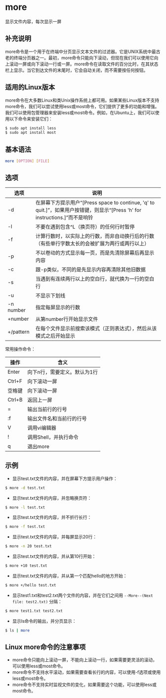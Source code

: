 more
===

显示文件内容，每次显示一屏

## 补充说明

more命令是一个用于在终端中分页显示文本文件的过滤器。它是UNIX系统中最古老的终端分页器之一。最初，more命令只能向下滚动，但现在我们可以使用它向上滚动一屏或向下滚动一行或一屏。more命令在读取文件的百分比时，在其状态栏上显示。当它到达文件的末尾时，它会自动关闭，而不需要按任何按钮。

## 适用的Linux版本

more命令在大多数Linux和类Unix操作系统上都可用。如果某些Linux版本不支持more命令，我们可以尝试使用less或most命令，它们提供了更多的功能和增强。我们可以使用包管理器来安装less或most命令。例如，在Ubuntu上，我们可以使用以下命令来安装它们：

```bash
$ sudo apt install less
$ sudo apt install most
```

## 基本语法

```bash
more [OPTION] [FILE]
```

## 选项

| 选项      | 说明                                                         |
| --------- | ------------------------------------------------------------ |
| -d        | 在屏幕下方提示用户“[Press space to continue, 'q' to quit.]”，如果用户按错键，则显示“[Press 'h' for instructions.]”而不是响铃 |
| -l        | 不要在遇到包含^L（换页符）的任何行时暂停                     |
| -f        | 计算行数时，以实际上的行数，而非自动换行后的行数（有些单行字数太长的会被扩展为两行或两行以上） |
| -p        | 不以卷动的方式显示每一页，而是先清除屏幕后再显示内容         |
| -c        | 跟-p类似，不同的是先显示内容再清除其他旧数据                 |
| -s        | 当遇到有连续两行以上的空白行，就代换为一行的空白行           |
| -u        | 不显示下划线                                                 |
| -n number | 指定每屏显示的行数                                           |
| +number   | 从第number行开始显示文件                                     |
| +/pattern | 在每个文件显示前搜索该模式（正则表达式），然后从该模式之后开始显示 |

常用操作命令：

| 操作   | 含义                         |
| ------ | ---------------------------- |
| Enter  | 向下n行，需要定义。默认为1行 |
| Ctrl+F | 向下滚动一屏                 |
| 空格键 | 向下滚动一屏                 |
| Ctrl+B | 返回上一屏                   |
| =      | 输出当前行的行号             |
| :f     | 输出文件名和当前行的行号     |
| V      | 调用vi编辑器                 |
| !      | 调用Shell，并执行命令        |
| q      | 退出more                     |

## 示例

- 显示test.txt文件的内容，并在屏幕下方提示用户操作：

```bash
$ more -d test.txt
```

- 显示test.txt文件的内容，并忽略换页符：

```bash
$ more -l test.txt
```

- 显示test.txt文件的内容，并不折行长行：

```bash
$ more -f test.txt
```

- 显示test.txt文件的内容，并每屏显示20行：

```bash
$ more -n 20 test.txt
```

- 显示test.txt文件的内容，并从第10行开始：

```bash
$ more +10 test.txt
```

- 显示test.txt文件的内容，并从第一个匹配hello的地方开始：

```bash
$ more +/hello test.txt
```

- 显示test1.txt和test2.txt两个文件的内容，并在它们之间用 `--More--(Next file: test2.txt)` 分隔：

```bash
$ more test1.txt test2.txt
```

- 显示ls命令的输出，并分页显示：

```bash
$ ls | more
```

## Linux more命令的注意事项

- more命令只能向上滚动一屏，不能向上滚动一行，如果需要更灵活的滚动，可以使用less或most命令。
- more命令不支持水平滚动，如果需要查看长行的内容，可以使用-f选项或使用less或most命令。
- more命令不支持实时监视文件的变化，如果需要这个功能，可以使用less或most命令。

